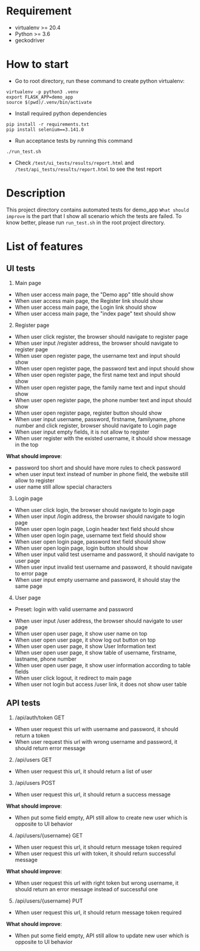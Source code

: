 # Requirement
- virtualenv >= 20.4
- Python >= 3.6
- geckodriver

# How to start
- Go to root directory, run these command to create python virtualenv:
```
virtualenv -p python3 .venv
export FLASK_APP=demo_app
source $(pwd)/.venv/bin/activate 
```
- Install required python dependencies
```
pip install -r requirements.txt
pip install selenium==3.141.0
```
- Run acceptance tests by running this command
```
./run_test.sh
```
- Check `/test/ui_tests/results/report.html` and `/test/api_tests/results/report.html` to see the test report

# Description
This project directory contains automated tests for demo_app
`What should improve` is the part that I show all scenario which the tests are failed. To know better, please run `run_test.sh` in the root project directory.

# List of features

## UI tests

1. Main page
- When user access main page, the "Demo app" title  should show
- When user access main page, the Register link should show
- When user access main page, the Login link should show
- When user access main page, the "index page" text should show

2. Register page
- When user click register, the browser should navigate to register page
- When user input /register address, the browser should navigate to register page
- When user open register page, the username text and input should show
- When user open register page, the password text and input should show
- When user open register page, the first name text and input should show
- When user open register page, the family name text and input should show
- When user open register page, the phone number text and input should show
- When user open register page, register button should show
- When user input username, password, firstname, familyname, phone number and click register, browser should navigate to Login page
- When user input empty fields, it is not allow to register
- When user register with the existed username, it should show message in the top

**What should improve**:
- password too short and should have more rules to check password
- when user input text instead of number in phone field, the website still allow to register
- user name still allow special characters

3. Login page
- When user click login, the browser should navigate to login page
- When user input /login address, the browser should navigate to login page
- When user open login page, Login header text field should show
- When user open login page, username text field should show
- When user open login page, password text field should show
- When user open login page, login button should show
- When user input valid test username and password, it should navigate to user page
- When user input invalid test username and password, it should navigate to error page
- When user input empty username and password, it should stay the same page

4. User page
* Preset: login with valid username and password
- When user input /user address, the browser should navigate to user page
- When user open user page, it show user name on top
- When user open user page, it show log out button on top
- When user open user page, it show User Information text
- When user open user page, it show table of username, firstname, lastname, phone number
- When user open user page, it show user information according to table fields
- When user click logout, it redirect to main page
- When user not login but access /user link, it does not show user table

## API tests
1. /api/auth/token GET
- When user request this url with username and password, it should return a token
- When user request this url with wrong username and password, it should return error message

2. /api/users GET
- When user request this url, it should return a list of user

3. /api/users POST
- When user request this url, it should return a success message

**What should improve**:
- When put some field empty, API still allow to create new user which is opposite to UI behavior

4. /api/users/{username} GET
- When user request this url, it should return message token required
- When user request this url with token, it should return successful message

**What should improve**:
- When user request this url with right token but wrong username, it should return an error message instead of successful one

5. /api/users/{username} PUT
- When user request this url, it should return message token required

**What should improve**:
- When put some field empty, API still allow to update new user which is opposite to UI behavior


